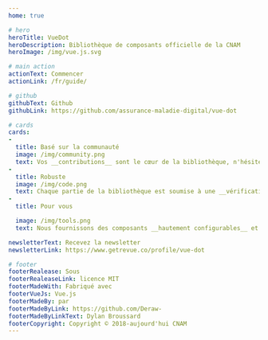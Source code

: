 ```yaml
---
home: true

# hero
heroTitle: VueDot
heroDescription: Bibliothèque de composants officielle de la CNAM
heroImage: /img/vue.js.svg

# main action
actionText: Commencer
actionLink: /fr/guide/

# github
githubText: Github
githubLink: https://github.com/assurance-maladie-digital/vue-dot

# cards
cards:
-
  title: Basé sur la communauté
  image: /img/community.png
  text: Vos __contributions__ sont le cœur de la bibliothèque, n'hésitez pas à __contribuer de quelque manière__ que ce soit à nous aider à __réduire le temps passé à faire le même travail__ !
-
  title: Robuste
  image: /img/code.png
  text: Chaque partie de la bibliothèque est soumise à une __vérification de syntaxe__ et les __tests sont obligatoires__ pour aider les autres développeurs et __assurer la consistance__.
-
  title: Pour vous

  image: /img/tools.png
  text: Nous fournissons des composants __hautement configurables__ et __personnalisables__, et si ils ne correspondent pas à vos exigences, demandez-nous ou créez une pull request !

newsletterText: Recevez la newsletter
newsletterLink: https://www.getrevue.co/profile/vue-dot

# footer
footerRealease: Sous
footerRealeaseLink: licence MIT
footerMadeWith: Fabriqué avec
footerVueJs: Vue.js
footerMadeBy: par
footerMadeByLink: https://github.com/Deraw-
footerMadeByLinkText: Dylan Broussard
footerCopyright: Copyright © 2018-aujourd'hui CNAM
---
```

